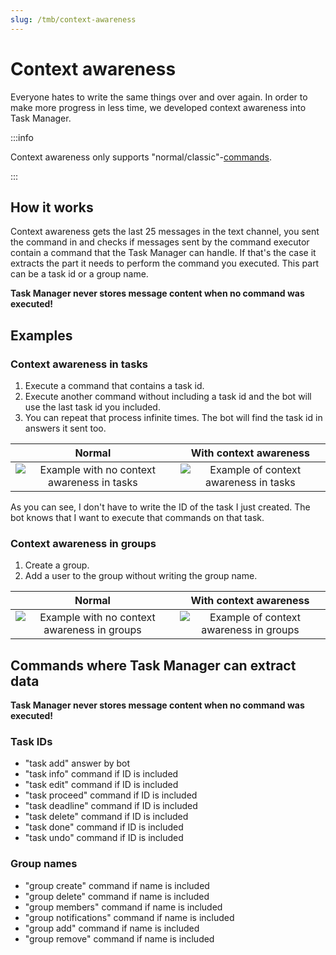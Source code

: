 ```yaml
---
slug: /tmb/context-awareness
---
```


# Context awareness

Everyone hates to write the same things over and over again. In order to make more progress in less time, we developed
context awareness into Task Manager.

:::info

Context awareness only supports "normal/classic"-[commands](../all-commands.md).

:::

## How it works

Context awareness gets the last 25 messages in the text channel, you sent the command in and checks if messages sent by
the command executor contain a command that the Task Manager can handle. If that's the case it extracts the part it
needs to perform the command you executed. This part can be a task id or a group name.

**Task Manager never stores message content when no command was executed!**

## Examples

### Context awareness in tasks

1. Execute a command that contains a task id.
2. Execute another command without including a task id and the bot will use the last task id you included.
3. You can repeat that process infinite times. The bot will find the task id in answers it sent too.

|                                               Normal                                               |                                   With context awareness                                   |
|:--------------------------------------------------------------------------------------------------:|:------------------------------------------------------------------------------------------:|
| ![Example with no context awareness in tasks](/img/tmb/tmb_no_context_awareness_task_example.webp) | ![Example of context awareness in tasks](/img/tmb/tmb_context_awareness_task_example.webp) | 

As you can see, I don't have to write the ID of the task I just created. The bot knows that I want to execute that
commands on that task.

### Context awareness in groups

1. Create a group.
2. Add a user to the group without writing the group name.

|                                                Normal                                                |                                    With context awareness                                     |
|:----------------------------------------------------------------------------------------------------:|:---------------------------------------------------------------------------------------------:|
| ![Example with no context awareness in groups](/img/tmb/tmb_no_context_awareness_group_example.webp) |  ![Example of context awareness in groups](/img/tmb/tmb_context_awareness_group_example.webp) |

## Commands where Task Manager can extract data

**Task Manager never stores message content when no command was executed!**

### Task IDs

- "task add" answer by bot
- "task info" command if ID is included
- "task edit" command if ID is included
- "task proceed" command if ID is included
- "task deadline" command if ID is included
- "task delete" command if ID is included
- "task done" command if ID is included
- "task undo" command if ID is included

### Group names

- "group create" command if name is included
- "group delete" command if name is included
- "group members" command if name is included
- "group notifications" command if name is included
- "group add" command if name is included
- "group remove" command if name is included